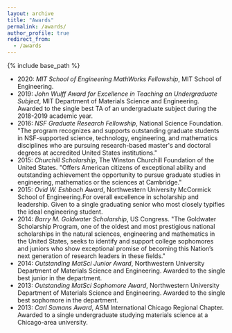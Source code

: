 ```yaml
---
layout: archive
title: "Awards"
permalink: /awards/
author_profile: true
redirect_from:
  - /awards
---
```


{% include base_path %}

* 2020: *MIT School of Engineering MathWorks Fellowship*, MIT School of Engineering.
* 2019: *John Wulff Award for Excellence in Teaching an Undergraduate Subject*, MIT Department of Materials Science and Engineering. Awarded to the single best TA of an undergraduate subject during the 2018-2019 academic year.
* 2016: *NSF Graduate Research Fellowship*, National Science Foundation. "The program recognizes and supports outstanding graduate students in NSF-supported science, technology, engineering, and mathematics disciplines who are pursuing research-based master's and doctoral degrees at accredited United States institutions."
* 2015: *Churchill Scholarship*, The Winston Churchill Foundation of the United States. "Offers American citizens of exceptional ability and outstanding achievement the opportunity to pursue graduate studies in engineering, mathematics or the sciences at Cambridge."
* 2015: *Ovid W. Eshbach Award*, Northwestern University McCormick School of Engineering.For overall excellence in scholarship and leadership. Given to a single graduating senior who most closely typifies the ideal engineering student.
* 2014: *Barry M. Goldwater Scholarship*, US Congress. "The Goldwater Scholarship Program, one of the oldest and most prestigious national scholarships in the natural sciences, engineering and mathematics in the United States, seeks to identify and support college sophomores and juniors who show exceptional promise of becoming this Nation’s next generation of research leaders in these fields."
* 2014: *Outstanding MatSci Junior Award*, Northwestern University Department of Materials Science and Engineering. Awarded to the single best junior in the department.
* 2013: *Outstanding MatSci Sophomore Award*, Northwestern University Department of Materials Science and Engineering. Awarded to the single best sophomore in the department.
* 2013: *Carl Samans Award*, ASM International Chicago Regional Chapter. Awarded to a single undergraduate studying materials science at a Chicago-area university.

